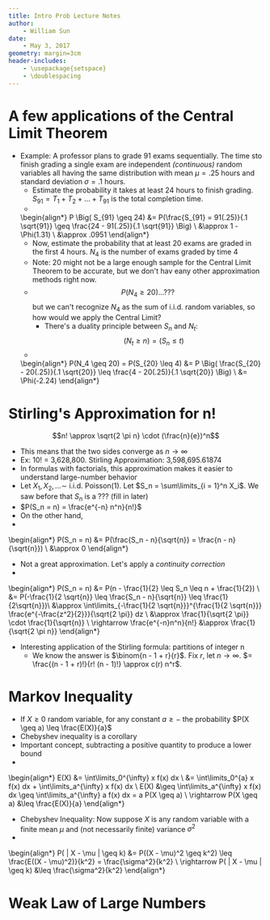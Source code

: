 ```yaml
---
title: Intro Prob Lecture Notes
author:
    - William Sun
date:
    - May 3, 2017
geometry: margin=3cm
header-includes:
    - \usepackage{setspace}
    - \doublespacing
---
```


# A few applications of the Central Limit Theorem
- Example: A professor plans to grade 91 exams sequentially. The time sto finish grading a single exam are independent *(continuous)* random variables all having the same distribution with mean $\mu = .25$ hours and standard deviation $\sigma = .1$ hours. 
	- Estimate the probability it takes at least 24 hours to finish grading. $S_{91} = T_1 + T_2 + \dots + T_{91}$ is the total completion time.
	-
	\begin{align*}
		P \Big( S_{91} \geq 24) &= P(\frac{S_{91} = 91(.25)}{.1 \sqrt{91}} \geq \frac{24 - 91(.25)}{.1 \sqrt{91}} \Big) \\
		&\approx 1 - \Phi(1.31) \\
		&\approx .0951
	\end{align*}
	- Now, estimate the probability that at least 20 exams are graded in the first 4 hours. $N_4$ is the number of exams graded by time 4
	- Note: 20 might not be a large enough sample for the Central Limit Theorem to be accurate, but we don't hav eany other approximation methods right now.
	- $$P(N_4 \geq 20) ... ???$$ but we can't recognize $N_4$ as the sum of i.i.d. random variables, so how would we apply the Central Limit?
		- There's a duality principle between $S_n$ and $N_t$: $$(N_t \geq n) = (S_n \leq t)$$
	- 
	\begin{align*}
		P(N_4 \geq 20) = P(S_{20} \leq 4) &= P \Big( \frac{S_{20} - 20(.25)}{.1 \sqrt{20}} \leq \frac{4 - 20(.25)}{.1 \sqrt{20}} \Big) \\
		&= \Phi(-2.24)
	\end{align*}

# Stirling's Approximation for n!
$$n! \approx \sqrt{2 \pi n} \cdot (\frac{n}{e})^n$$
- This means that the two sides converge as $n \rightarrow \infty$
- Ex: 10! = 3,628,800. Stirling Approximation: 3,598,695.61874
- In formulas with factorials, this approximation makes it easier to understand large-number behavior
- Let $X_1, X_2, \dots \sim$ i.i.d. Poisson(1). Let $S_n = \sum\limits_{i = 1}^n X_i$. We saw before that $S_n$ is a ??? (fill in later)
- $P(S_n = n) = \frac{e^{-n} n^n}{n!}$
- On the other hand,
-
\begin{align*}
	P(S_n = n) &= P(\frac{S_n - n}{\sqrt{n}} = \frac{n - n}{\sqrt{n}}) \\
	&\approx 0
\end{align*}
- Not a great approximation. Let's apply a *continuity correction*
- 
\begin{align*}
	P(S_n = n) &= P(n - \frac{1}{2} \leq S_n \leq n + \frac{1}{2}) \\
	&= P(-\frac{1}{2 \sqrt{n}} \leq \frac{S_n - n}{\sqrt{n}} \leq \frac{1}{2\sqrt{n}})\\
	&\approx \int\limits_{-\frac{1}{2 \sqrt{n}}}^{\frac{1}{2 \sqrt{n}}} \frac{e^{-\frac{z^2}{2}}}{\sqrt{2 \pi}} dz \\
	&\approx \frac{1}{\sqrt{2 \pi}} \cdot \frac{1}{\sqrt{n}} \\
	\rightarrow \frac{e^{-n}n^n}{n!} &\approx \frac{1}{\sqrt{2 \pi n}}
\end{align*}
- Interesting application of the Stirling formula: partitions of integer n
	- We know the answer is $\binom{n - 1 + r}{r}$. Fix $r$, let $n \rightarrow \infty$.  $= \frac{(n - 1 + r)!}{r! (n - 1)!} \approx c(r) n^r$. 

# Markov Inequality
- If $X \geq 0$ random variable, for any constant $a \geq -$ the probability $P(X \geq a) \leq \frac{E(X)}{a}$
- Chebyshev inequality is a corollary
- Important concept, subtracting a positive quantity to produce a lower bound
-
\begin{align*}
	E(X) &= \int\limits_0^{\infty} x f(x) dx \\
	&= \int\limits_0^{a} x f(x) dx + \int\limits_a^{\infty} x f(x) dx \\
	E(X) &\geq \int\limits_a^{\infty} x f(x) dx \geq \int\limits_a^{\infty} a f(x) dx = a P(X \geq a) \\
	\rightarrow P(X \geq a) &\leq \frac{E(X)}{a}
\end{align*}
- Chebyshev Inequality: Now suppose $X$ is any random variable with a finite mean $\mu$ and (not necessarily finite) variance $\sigma^2$
-
\begin{align*}
	P( | X - \mu | \geq k) &= P((X - \mu)^2 \geq k^2) \leq \frac{E((X - \mu)^2)}{k^2} = \frac{\sigma^2}{k^2} \\
	\rightarrow P( | X - \mu | \geq k) &\leq \frac{\sigma^2}{k^2}
\end{align*}

# Weak Law of Large Numbers
